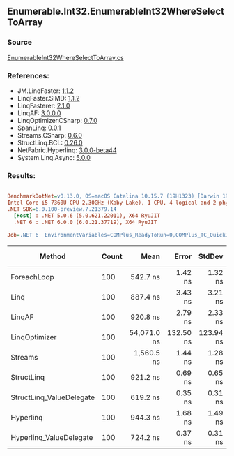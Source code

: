 ﻿## Enumerable.Int32.EnumerableInt32WhereSelectToArray

### Source
[EnumerableInt32WhereSelectToArray.cs](../LinqBenchmarks/Enumerable/Int32/EnumerableInt32WhereSelectToArray.cs)

### References:
- JM.LinqFaster: [1.1.2](https://www.nuget.org/packages/JM.LinqFaster/1.1.2)
- LinqFaster.SIMD: [1.1.2](https://www.nuget.org/packages/LinqFaster.SIMD/1.0.3)
- LinqFasterer: [2.1.0](https://www.nuget.org/packages/LinqFasterer/2.1.0)
- LinqAF: [3.0.0.0](https://www.nuget.org/packages/LinqAF/3.0.0.0)
- LinqOptimizer.CSharp: [0.7.0](https://www.nuget.org/packages/LinqOptimizer.CSharp/0.7.0)
- SpanLinq: [0.0.1](https://www.nuget.org/packages/SpanLinq/0.0.1)
- Streams.CSharp: [0.6.0](https://www.nuget.org/packages/Streams.CSharp/0.6.0)
- StructLinq.BCL: [0.26.0](https://www.nuget.org/packages/StructLinq/0.26.0)
- NetFabric.Hyperlinq: [3.0.0-beta44](https://www.nuget.org/packages/NetFabric.Hyperlinq/3.0.0-beta44)
- System.Linq.Async: [5.0.0](https://www.nuget.org/packages/System.Linq.Async/5.0.0)

### Results:
``` ini

BenchmarkDotNet=v0.13.0, OS=macOS Catalina 10.15.7 (19H1323) [Darwin 19.6.0]
Intel Core i5-7360U CPU 2.30GHz (Kaby Lake), 1 CPU, 4 logical and 2 physical cores
.NET SDK=6.0.100-preview.7.21379.14
  [Host] : .NET 5.0.6 (5.0.621.22011), X64 RyuJIT
  .NET 6 : .NET 6.0.0 (6.0.21.37719), X64 RyuJIT

Job=.NET 6  EnvironmentVariables=COMPlus_ReadyToRun=0,COMPlus_TC_QuickJitForLoops=1,COMPlus_TieredPGO=1  Runtime=.NET 6.0  

```
|                   Method | Count |        Mean |     Error |    StdDev |         Ratio | RatioSD |   Gen 0 | Gen 1 | Gen 2 | Allocated |
|------------------------- |------ |------------:|----------:|----------:|--------------:|--------:|--------:|------:|------:|----------:|
|              ForeachLoop |   100 |    542.7 ns |   1.42 ns |   1.32 ns |      baseline |         |  0.7877 |     - |     - |   1,648 B |
|                     Linq |   100 |    887.4 ns |   3.43 ns |   3.21 ns |  1.64x slower |   0.01x |  0.6266 |     - |     - |   1,312 B |
|                   LinqAF |   100 |    920.8 ns |   2.79 ns |   2.33 ns |  1.70x slower |   0.01x |  0.7725 |     - |     - |   1,616 B |
|            LinqOptimizer |   100 | 54,071.0 ns | 132.50 ns | 123.94 ns | 99.63x slower |   0.35x | 15.3198 |     - |     - |  32,108 B |
|                  Streams |   100 |  1,560.5 ns |   1.44 ns |   1.28 ns |  2.88x slower |   0.01x |  1.0319 |     - |     - |   2,160 B |
|               StructLinq |   100 |    921.2 ns |   0.69 ns |   0.65 ns |  1.70x slower |   0.00x |  0.2632 |     - |     - |     552 B |
| StructLinq_ValueDelegate |   100 |    619.2 ns |   0.35 ns |   0.31 ns |  1.14x slower |   0.00x |  0.2213 |     - |     - |     464 B |
|                Hyperlinq |   100 |    944.3 ns |   1.68 ns |   1.49 ns |  1.74x slower |   0.00x |  0.2213 |     - |     - |     464 B |
|  Hyperlinq_ValueDelegate |   100 |    724.2 ns |   0.37 ns |   0.31 ns |  1.33x slower |   0.00x |  0.2213 |     - |     - |     464 B |
